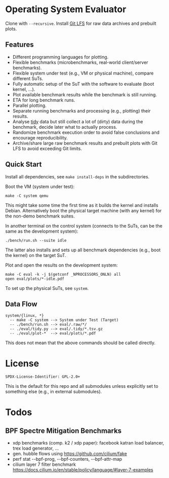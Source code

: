 # Operating System Evaluator

Clone with `--recursive`. Install [Git LFS](https://git-lfs.com/) for raw data archives and prebuilt plots.

## Features

-   Different programming languages for plotting.
-   Flexible benchmarks (microbenchmarks, real-world client/server benchmarks).
-   Flexible system under test (e.g., VM or physical machine), compare different SuTs.
-   Fully automatic setup of the SuT with the software to evaluate (boot kernel, &#x2026;).
-   Plot available benchmark results while the benchmark is still running.
-   ETA for long benchmark runs.
-   Parallel plotting.
-   Separate running benchmarks and processing (e.g., plotting) their results.
-   Analyse [tidy](https://vita.had.co.nz/papers/tidy-data.pdf) data but still collect a lot of (dirty) data during the benchmark, decide later what to actually process.
-   Randomize benchmark execution order to avoid false conclusions and encourage reproducibility.
-   Archive/share large raw benchmark results and prebuilt plots with Git LFS to avoid exceeding Git limits.

## Quick Start

Install all dependencies, see `make install-deps` in the subdirectories.

Boot the VM (system under test):

    make -C system qemu

This might take some time the first time as it builds the kernel and installs
Debian. Alternatively boot the physical target machine (with any kernel) for the
non-demo benchmark suites.

In another terminal on the control system (connects to the SuTs, can be the same as the development system):

    ./bench/run.sh --suite idle

The latter also installs and sets up all benchmark dependencies (e.g., boot the kernel) on the target SuT.

Plot and open the results on the development system:

    make -C eval -k -j $(getconf _NPROCESSORS_ONLN) all
    open eval/plots/*-idle.pdf

To set up the physical SuTs, see `system`.

## Data Flow

    system/{linux, *}
      -- make -C system --> System under Test (Target)
      -- ./bench/run.sh --> eval/.raw/*/
      -- ./eval/tidy.py --> eval/.tidy/*.tsv.gz
      -- ./eval/plot-*  --> eval/plots/*.pdf

This does not mean that the above commands should be called directly.

# License

    SPDX-License-Identifier: GPL-2.0+

This is the default for this repo and all submodules unless explicitly set to something else (e.g., in external submodules).

# Todos

## BPF Spectre Mitigation Benchmarks

- xdp benchmarks (comp. k2 / xdp paper): facebook katran load balancer, trex load generator, ...
- gen. hubble flows using https://github.com/cilium/fake
- perf stat --bpf-prog, --bpf-counters, --bpf-attr-map
- cilium layer 7 filter benchmark https://docs.cilium.io/en/stable/policy/language/#layer-7-examples 
